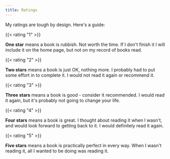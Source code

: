 ```yaml
---
title: Ratings
---
```

My ratings are tough by design. Here's a guide:

<div style="display: flex;flex-direction: column-reverse;--starred-color:#ff7300"><p><strong>One star</strong> means a book is rubbish. Not worth the time. If I don't finish it I will include it on the home page, but not on my record of books read.</p>{{< rating "1" >}}</div>
<div style="display: flex;flex-direction: column-reverse;--starred-color:#ff7300"><p><strong>Two stars</strong> means a book is just OK, nothing more. I probably had to put some effort in to complete it. I would not read it again or recommend it.</p>{{< rating "2" >}}</div>
<div style="display: flex;flex-direction: column-reverse;--starred-color:#ff7300"><p><strong>Three stars</strong> means a book is good - consider it recommended. I would read it again, but it's probably not going to change your life.</p>{{< rating "3" >}}</div>
<div style="display: flex;flex-direction: column-reverse;--starred-color:#ff7300"><p><strong>Four stars</strong> means a book is great. I thought about reading it when I wasn't, and would look forward to getting back to it. I would definitely read it again.</p>{{< rating "4" >}}</div>
<div style="display: flex;flex-direction: column-reverse;--starred-color:#ff7300"><p><strong>Five stars</strong> means a book is practically perfect in every way. When I wasn't reading it, all I wanted to be doing was reading it.</p>{{< rating "5" >}} </div>
